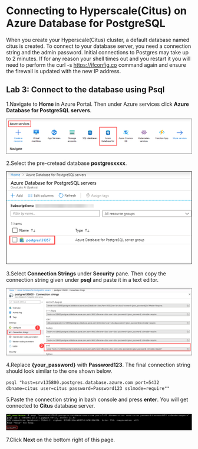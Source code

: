 # Connecting to Hyperscale(Citus) on Azure Database for PostgreSQL

When you create your Hyperscale(Citus) cluster, a default database named citus is created. To connect to your database server, you need a connection string and the admin password. Initial connections to Postgres may take up to 2 minutes. If for any reason your shell times out and you restart it you will need to perform the curl -s https://ifconfig.co command again and ensure the firewall is updated with the new IP address.

## **Lab 3: Connect to the database using Psql**

1.Navigate to **Home** in Azure Portal. Then under Azure services click **Azure Database for PostgreSQL servers**. 

  ![](Images/postgresql.png)

2.Select the pre-cretead database **postgresxxxx**.

  ![](Images/postgresql1.png)

3.Select **Connection Strings** under **Security** pane. Then copy the connection string given under **psql** and paste it in a text editor.

  ![](Images/connstr1.png)

4.Replace **{your_password}** with **Password123**. The final connection string should look similar to the one shown below. 

```
psql "host=srv135800.postgres.database.azure.com port=5432 dbname=citus user=citus password=Password123 sslmode=require""
```

5.Paste the connection string in bash console and press **enter**. You will get connected to **Citus** database server.

  ![](Images/citusnew.png)

7.Click **Next** on the bottom right of this page.
  
